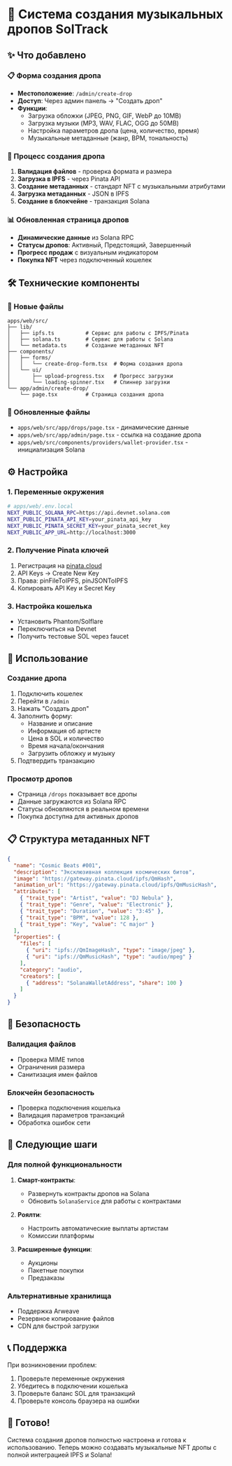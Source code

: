 # 🎵 Система создания музыкальных дропов SolTrack

## ✨ Что добавлено

### 📋 Форма создания дропа
- **Местоположение**: `/admin/create-drop`
- **Доступ**: Через админ панель → "Создать дроп"
- **Функции**:
  - Загрузка обложки (JPEG, PNG, GIF, WebP до 10MB)
  - Загрузка музыки (MP3, WAV, FLAC, OGG до 50MB)
  - Настройка параметров дропа (цена, количество, время)
  - Музыкальные метаданные (жанр, BPM, тональность)

### 🔄 Процесс создания дропа
1. **Валидация файлов** - проверка формата и размера
2. **Загрузка в IPFS** - через Pinata API
3. **Создание метаданных** - стандарт NFT с музыкальными атрибутами
4. **Загрузка метаданных** - JSON в IPFS
5. **Создание в блокчейне** - транзакция Solana

### 📊 Обновленная страница дропов
- **Динамические данные** из Solana RPC
- **Статусы дропов**: Активный, Предстоящий, Завершенный
- **Прогресс продаж** с визуальным индикатором
- **Покупка NFT** через подключенный кошелек

## 🛠 Технические компоненты

### 📁 Новые файлы
```
apps/web/src/
├── lib/
│   ├── ipfs.ts          # Сервис для работы с IPFS/Pinata
│   ├── solana.ts        # Сервис для работы с Solana
│   └── metadata.ts      # Создание метаданных NFT
├── components/
│   ├── forms/
│   │   └── create-drop-form.tsx  # Форма создания дропа
│   └── ui/
│       ├── upload-progress.tsx   # Прогресс загрузки
│       └── loading-spinner.tsx   # Спиннер загрузки
└── app/admin/create-drop/
    └── page.tsx         # Страница создания дропа
```

### 🔧 Обновленные файлы
- `apps/web/src/app/drops/page.tsx` - динамические данные
- `apps/web/src/app/admin/page.tsx` - ссылка на создание дропа
- `apps/web/src/components/providers/wallet-provider.tsx` - инициализация Solana

## ⚙️ Настройка

### 1. Переменные окружения
```bash
# apps/web/.env.local
NEXT_PUBLIC_SOLANA_RPC=https://api.devnet.solana.com
NEXT_PUBLIC_PINATA_API_KEY=your_pinata_api_key
NEXT_PUBLIC_PINATA_SECRET_KEY=your_pinata_secret_key
NEXT_PUBLIC_APP_URL=http://localhost:3000
```

### 2. Получение Pinata ключей
1. Регистрация на [pinata.cloud](https://pinata.cloud/)
2. API Keys → Create New Key
3. Права: pinFileToIPFS, pinJSONToIPFS
4. Копировать API Key и Secret Key

### 3. Настройка кошелька
- Установить Phantom/Solflare
- Переключиться на Devnet
- Получить тестовые SOL через faucet

## 🎯 Использование

### Создание дропа
1. Подключить кошелек
2. Перейти в `/admin`
3. Нажать "Создать дроп"
4. Заполнить форму:
   - Название и описание
   - Информация об артисте
   - Цена в SOL и количество
   - Время начала/окончания
   - Загрузить обложку и музыку
5. Подтвердить транзакцию

### Просмотр дропов
- Страница `/drops` показывает все дропы
- Данные загружаются из Solana RPC
- Статусы обновляются в реальном времени
- Покупка доступна для активных дропов

## 📋 Структура метаданных NFT

```json
{
  "name": "Cosmic Beats #001",
  "description": "Эксклюзивная коллекция космических битов",
  "image": "https://gateway.pinata.cloud/ipfs/QmHash",
  "animation_url": "https://gateway.pinata.cloud/ipfs/QmMusicHash",
  "attributes": [
    { "trait_type": "Artist", "value": "DJ Nebula" },
    { "trait_type": "Genre", "value": "Electronic" },
    { "trait_type": "Duration", "value": "3:45" },
    { "trait_type": "BPM", "value": 128 },
    { "trait_type": "Key", "value": "C major" }
  ],
  "properties": {
    "files": [
      { "uri": "ipfs://QmImageHash", "type": "image/jpeg" },
      { "uri": "ipfs://QmMusicHash", "type": "audio/mpeg" }
    ],
    "category": "audio",
    "creators": [
      { "address": "SolanaWalletAddress", "share": 100 }
    ]
  }
}
```

## 🔐 Безопасность

### Валидация файлов
- Проверка MIME типов
- Ограничения размера
- Санитизация имен файлов

### Блокчейн безопасность
- Проверка подключения кошелька
- Валидация параметров транзакций
- Обработка ошибок сети

## 🚀 Следующие шаги

### Для полной функциональности
1. **Смарт-контракты**:
   - Развернуть контракты дропов на Solana
   - Обновить `SolanaService` для работы с контрактами
   
2. **Роялти**:
   - Настроить автоматические выплаты артистам
   - Комиссии платформы
   
3. **Расширенные функции**:
   - Аукционы
   - Пакетные покупки
   - Предзаказы

### Альтернативные хранилища
- Поддержка Arweave
- Резервное копирование файлов
- CDN для быстрой загрузки

## 📞 Поддержка

При возникновении проблем:
1. Проверьте переменные окружения
2. Убедитесь в подключении кошелька
3. Проверьте баланс SOL для транзакций
4. Проверьте консоль браузера на ошибки

## 🎉 Готово!

Система создания дропов полностью настроена и готова к использованию. Теперь можно создавать музыкальные NFT дропы с полной интеграцией IPFS и Solana!